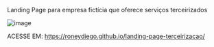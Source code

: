 Landing Page para empresa fictícia que oferece serviços terceirizados

![image](https://github.com/roneydiego/landing-page-terceirizacao/assets/142523772/171d2a1c-9cc8-4594-b10e-7f5471516597)

ACESSE EM: https://roneydiego.github.io/landing-page-terceirizacao/
